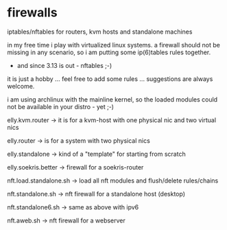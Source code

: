 firewalls
=========

iptables/nftables for routers, kvm hosts and standalone machines


in my free time i play with virtualized linux systems.
a firewall should not be missing in any scenario, so i am putting
some ip(6)tables rules together.

- and since 3.13 is out - nftables ;-)

it is just a hobby ... feel free to add some rules ...
suggestions are always welcome.


i am using archlinux with the mainline kernel,
so the loaded modules could not be available in your distro - yet ;-)



elly.kvm.router
-> it is for a kvm-host with one physical nic and two virtual nics


elly.router
-> is for a system with two physical nics


elly.standalone
-> kind of a "template" for starting from scratch

elly.soekris.better
-> firewall for a soekris-router 

nft.load.standalone.sh
-> load all nft modules and flush/delete rules/chains

nft.standalone.sh
-> nft firewall for a standalone host (desktop)

nft.standalone6.sh
-> same as above with ipv6

nft.aweb.sh
-> nft firewall for a webserver
